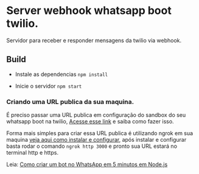 
# Server webhook whatsapp boot twilio.

  

Servidor para receber e responder mensagens da twilio via webhook.

  

## Build

  

- Instale as dependencias ```npm install```

- Inicie o servidor ```npm start```

  

### Criando uma URL publica da sua maquina.

  

É preciso passar uma URL publica em configuração do sandbox do seu whatsapp boot na twilio, [Acesse esse link](https://www.twilio.com/blog/como-acessar-api-whatsapp-com-twilio) e saiba como fazer isso.

  

Forma mais simples para criar essa URL publica é utilizando ngrok em sua maquina [veja aqui como instalar e configurar](https://dashboard.ngrok.com/get-started/setup), após instalar e configurar basta rodar o comando ``ngrok http 3000``  e pronto sua URL estará no terminal http e https.

Leia: [Como criar um bot no WhatsApp em 5 minutos em Node.js](https://www.twilio.com/blog/como-criar-um-bot-no-whatsapp-em-5-minutos-em-node-js)